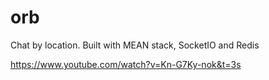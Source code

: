 # orb
Chat by location. Built with MEAN stack, SocketIO and Redis

https://www.youtube.com/watch?v=Kn-G7Ky-nok&t=3s
